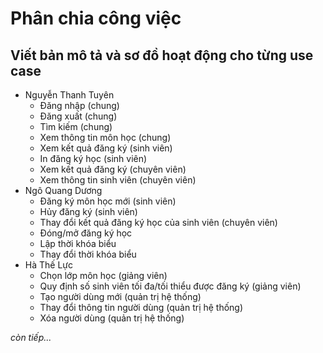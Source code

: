 # Phân chia công việc

## Viết bản mô tả và sơ đồ hoạt động cho từng use case

* Nguyễn Thanh Tuyên
  * Đăng nhập (chung)
  * Đăng xuất (chung)
  * Tìm kiếm (chung)
  * Xem thông tin môn học (chung)
  * Xem kết quả đăng ký (sinh viên)
  * In đăng ký học (sinh viên)
  * Xem kết quả đăng ký (chuyên viên)
  * Xem thông tin sinh viên (chuyên viên)
* Ngô Quang Dương
  * Đăng ký môn học mới (sinh viên)
  * Hủy đăng ký (sinh viên)
  * Thay đổi kết quả đăng ký học của sinh viên (chuyên viên)
  * Đóng/mở đăng ký học
  * Lập thời khóa biểu
  * Thay đổi thời khóa biểu
* Hà Thế Lực
  * Chọn lớp môn học (giảng viên)
  * Quy định số sinh viên tối đa/tối thiểu được đăng ký (giảng viên)
  * Tạo người dùng mới (quản trị hệ thống)
  * Thay đổi thông tin người dùng (quản trị hệ thống)
  * Xóa người dùng (quản trị hệ thống)

*còn tiếp...*
